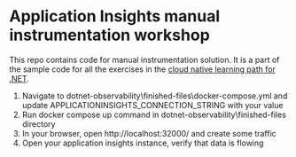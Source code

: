 # Application Insights manual instrumentation workshop

This repo contains code for manual instrumentation solution. It is a part of the sample code for all the exercises in the [cloud native learning path for .NET](https://learn.microsoft.com/training/paths/create-microservices-with-dotnet/).

1. Navigate to dotnet-observability\finished-files\docker-compose.yml and update APPLICATIONINSIGHTS_CONNECTION_STRING with your value
2. Run docker compose up command in dotnet-observability\finished-files directory
3. In your browser, open http://localhost:32000/ and create some traffic
4. Open your application insights instance, verify that data is flowing